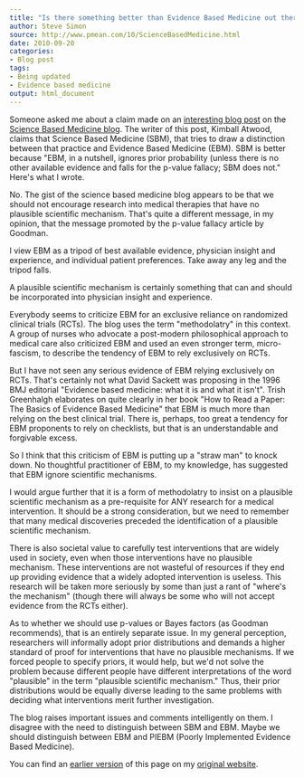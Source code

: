 ```yaml
---
title: "Is there something better than Evidence Based Medicine out there"
author: Steve Simon
source: http://www.pmean.com/10/ScienceBasedMedicine.html
date: 2010-09-20
categories:
- Blog post
tags:
- Being updated
- Evidence based medicine
output: html_document
---
```


Someone asked me about a claim made on an [interesting blog post][atw1] on the [Science Based Medicine blog][sbm1]. The writer of this post, Kimball Atwood, claims that Science Based Medicine (SBM), that tries to draw a distinction between that practice and Evidence Based Medicine (EBM). SBM is better because "EBM, in a nutshell, ignores prior probability (unless there is no other available evidence and falls for the p-value fallacy; SBM does not." Here's what I wrote.

<!---More--->

No. The gist of the science based medicine blog appears to be that we should not encourage research into medical therapies that have no plausible scientific mechanism. That's quite a different message, in my opinion, that the message promoted by the p-value fallacy article by Goodman.

I view EBM as a tripod of best available evidence, physician insight and experience, and individual patient preferences. Take away any leg and the tripod falls.

A plausible scientific mechanism is certainly something that can and should be incorporated into physician insight and experience.

Everybody seems to criticize EBM for an exclusive reliance on randomized clinical trials (RCTs). The blog uses the term "methodolatry" in this context. A group of nurses who advocate a post-modern philosophical approach to medical care also criticized EBM and used an even stronger term, micro-fascism, to describe the tendency of EBM to rely exclusively on RCTs.

But I have not seen any serious evidence of EBM relying exclusively on RCTs. That's certainly not what David Sackett was proposing in the 1996 BMJ editorial "Evidence based medicine: what it is and what it isn't". Trish Greenhalgh elaborates on quite clearly in her book "How to Read a Paper: The Basics of Evidence Based Medicine" that EBM is much more than relying on the best clinical trial. There is, perhaps, too great a tendency for EBM proponents to rely on checklists, but that is an understandable and forgivable excess.

So I think that this criticism of EBM is putting up a "straw man" to knock down. No thoughtful practitioner of EBM, to my knowledge, has suggested that EBM ignore scientific mechanisms.

I would argue further that it is a form of methodolatry to insist on a plausible scientific mechanism as a pre-requisite for ANY research for a medical intervention. It should be a strong consideration, but we need to remember that many medical discoveries preceded the identification of a plausible scientific mechanism.

There is also societal value to carefully test interventions that are widely used in society, even when those interventions have no plausible mechanism. These interventions are not wasteful of resources if they end up providing evidence that a widely adopted intervention is useless. This research will be taken more seriously by some than just a rant of "where's the mechanism" (though there will always be some who will not accept evidence from the RCTs either).

As to whether we should use p-values or Bayes factors (as Goodman recommends), that is an entirely separate issue. In my general perception, researchers will informally adopt prior distributions and demands a higher standard of proof for interventions that have no plausible mechanisms. If we forced people to specify priors, it would help, but we'd not solve the problem because different people have different interpretations of the word "plausible" in the term "plausible scientific mechanism." Thus, their prior distributions would be equally diverse leading to the same problems with deciding what interventions merit further investigation.

The blog raises important issues and comments intelligently on them. I disagree with the need to distinguish between SBM and EBM. Maybe we should distinguish between EBM and PIEBM (Poorly Implemented Evidence Based Medicine).

You can find an [earlier version][sim1] of this page on my [original website][sim2].

[sim1]: http://www.pmean.com/10/ScienceBasedMedicine.html
[sim2]: http://www.pmean.com/original_site.html

[atw1]: https://sciencebasedmedicine.org/evidence-based-medicine-human-studies-ethics-and-the-gonzalez-regimen-a-disappointing-editorial-in-the-journal-of-clinical-oncology-part-1/

[sbm1]: https://sciencebasedmedicine.org/
